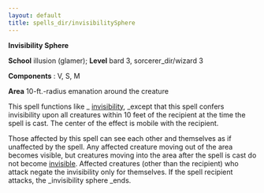 ```yaml
---
layout: default
title: spells_dir/invisibilitySphere
---
```

 **Invisibility Sphere**

**School** illusion (glamer); **Level** bard 3, sorcerer_dir/wizard 3

**Components** : V, S, M

**Area** 10-ft.-radius emanation around the creature

This spell functions like _ [invisibility](../invisibility#_invisibility), _except that this spell confers invisibility upon all creatures within 10 feet of the recipient at the time the spell is cast. The center of the effect is mobile with the recipient.

Those affected by this spell can see each other and themselves as if unaffected by the spell. Any affected creature moving out of the area becomes visible, but creatures moving into the area after the spell is cast do not become [invisible](../../glossary#_invisible). Affected creatures (other than the recipient) who attack negate the invisibility only for themselves. If the spell recipient attacks, the _invisibility sphere _ends.

